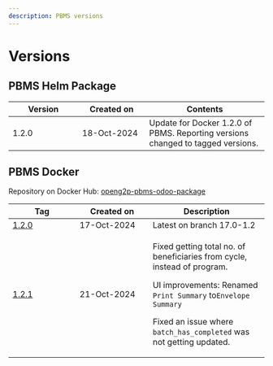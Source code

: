 ```yaml
---
description: PBMS versions
---
```


# Versions

## PBMS Helm Package

<table><thead><tr><th width="121">Version</th><th width="116">Created on</th><th>Contents</th></tr></thead><tbody><tr><td>1.2.0</td><td>18-Oct-2024</td><td>Update for Docker 1.2.0 of PBMS. Reporting versions changed to tagged versions.</td></tr></tbody></table>

## PBMS Docker

Repository on Docker Hub:  [openg2p-pbms-odoo-package](https://hub.docker.com/r/openg2p/openg2p-pbms-odoo-package/tags)

<table><thead><tr><th width="116">Tag</th><th width="128">Created on</th><th>Description</th></tr></thead><tbody><tr><td><a href="https://github.com/OpenG2P/openg2p-packaging/blob/main/packaging/packages/pbms/1.2.0.txt">1.2.0</a></td><td>17-Oct-2024</td><td>Latest on branch 17.0-1.2</td></tr><tr><td><a href="https://github.com/OpenG2P/openg2p-packaging/blob/main/packaging/packages/pbms/1.2.1.txt">1.2.1</a></td><td>21-Oct-2024</td><td><p>Fixed getting total no. of beneficiaries from cycle, instead of program.</p><p>UI improvements: Renamed <code>Print Summary</code> to<code>Envelope Summary</code></p><p>Fixed an issue where <code>batch_has_completed</code> was not getting updated.<br></p></td></tr></tbody></table>
